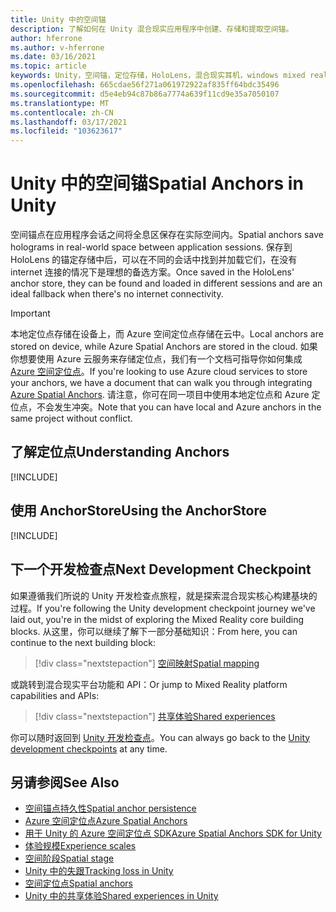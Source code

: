 ```yaml
---
title: Unity 中的空间锚
description: 了解如何在 Unity 混合现实应用程序中创建、存储和提取空间锚。
author: hferrone
ms.author: v-hferrone
ms.date: 03/16/2021
ms.topic: article
keywords: Unity，空间锚，定位存储，HoloLens，混合现实耳机，windows mixed reality 耳机，虚拟现实耳机
ms.openlocfilehash: 665cdae56f271a061972922af835ff64bdc35496
ms.sourcegitcommit: d5e4eb94c87b86a7774a639f11cd9e35a7050107
ms.translationtype: MT
ms.contentlocale: zh-CN
ms.lasthandoff: 03/17/2021
ms.locfileid: "103623617"
---
```

# <a name="spatial-anchors-in-unity"></a><span data-ttu-id="ba3f9-104">Unity 中的空间锚</span><span class="sxs-lookup"><span data-stu-id="ba3f9-104">Spatial Anchors in Unity</span></span>

<span data-ttu-id="ba3f9-105">空间锚点在应用程序会话之间将全息区保存在实际空间内。</span><span class="sxs-lookup"><span data-stu-id="ba3f9-105">Spatial anchors save holograms in real-world space between application sessions.</span></span> <span data-ttu-id="ba3f9-106">保存到 HoloLens 的锚定存储中后，可以在不同的会话中找到并加载它们，在没有 internet 连接的情况下是理想的备选方案。</span><span class="sxs-lookup"><span data-stu-id="ba3f9-106">Once saved in the HoloLens' anchor store, they can be found and loaded in different sessions and are an ideal fallback when there's no internet connectivity.</span></span>

> [!IMPORTANT]
> <span data-ttu-id="ba3f9-107">本地定位点存储在设备上，而 Azure 空间定位点存储在云中。</span><span class="sxs-lookup"><span data-stu-id="ba3f9-107">Local anchors are stored on device, while Azure Spatial Anchors are stored in the cloud.</span></span> <span data-ttu-id="ba3f9-108">如果你想要使用 Azure 云服务来存储定位点，我们有一个文档可指导你如何集成 [Azure 空间定位点](../mixed-reality-cloud-services.md#azure-spatial-anchors)。</span><span class="sxs-lookup"><span data-stu-id="ba3f9-108">If you're looking to use Azure cloud services to store your anchors, we have a document that can walk you through integrating [Azure Spatial Anchors](../mixed-reality-cloud-services.md#azure-spatial-anchors).</span></span> <span data-ttu-id="ba3f9-109">请注意，你可在同一项目中使用本地定位点和 Azure 定位点，不会发生冲突。</span><span class="sxs-lookup"><span data-stu-id="ba3f9-109">Note that you can have local and Azure anchors in the same project without conflict.</span></span>

## <a name="understanding-anchors"></a><span data-ttu-id="ba3f9-110">了解定位点</span><span class="sxs-lookup"><span data-stu-id="ba3f9-110">Understanding Anchors</span></span>

[!INCLUDE[](includes/unity-understanding-anchors.md)]

## <a name="using-the-anchorstore"></a><span data-ttu-id="ba3f9-111">使用 AnchorStore</span><span class="sxs-lookup"><span data-stu-id="ba3f9-111">Using the AnchorStore</span></span>

[!INCLUDE[](includes/unity-spatial-anchorstore.md)]

## <a name="next-development-checkpoint"></a><span data-ttu-id="ba3f9-112">下一个开发检查点</span><span class="sxs-lookup"><span data-stu-id="ba3f9-112">Next Development Checkpoint</span></span>

<span data-ttu-id="ba3f9-113">如果遵循我们所说的 Unity 开发检查点旅程，就是探索混合现实核心构建基块的过程。</span><span class="sxs-lookup"><span data-stu-id="ba3f9-113">If you're following the Unity development checkpoint journey we've laid out, you're in the midst of exploring the Mixed Reality core building blocks.</span></span> <span data-ttu-id="ba3f9-114">从这里，你可以继续了解下一部分基础知识：</span><span class="sxs-lookup"><span data-stu-id="ba3f9-114">From here, you can continue to the next building block:</span></span>

> [!div class="nextstepaction"]
> [<span data-ttu-id="ba3f9-115">空间映射</span><span class="sxs-lookup"><span data-stu-id="ba3f9-115">Spatial mapping</span></span>](spatial-mapping-in-unity.md)

<span data-ttu-id="ba3f9-116">或跳转到混合现实平台功能和 API：</span><span class="sxs-lookup"><span data-stu-id="ba3f9-116">Or jump to Mixed Reality platform capabilities and APIs:</span></span>

> [!div class="nextstepaction"]
> [<span data-ttu-id="ba3f9-117">共享体验</span><span class="sxs-lookup"><span data-stu-id="ba3f9-117">Shared experiences</span></span>](shared-experiences-in-unity.md)

<span data-ttu-id="ba3f9-118">你可以随时返回到 [Unity 开发检查点](unity-development-overview.md#2-core-building-blocks)。</span><span class="sxs-lookup"><span data-stu-id="ba3f9-118">You can always go back to the [Unity development checkpoints](unity-development-overview.md#2-core-building-blocks) at any time.</span></span>

## <a name="see-also"></a><span data-ttu-id="ba3f9-119">另请参阅</span><span class="sxs-lookup"><span data-stu-id="ba3f9-119">See Also</span></span>
* [<span data-ttu-id="ba3f9-120">空间锚点持久性</span><span class="sxs-lookup"><span data-stu-id="ba3f9-120">Spatial anchor persistence</span></span>](../../design/coordinate-systems.md#spatial-anchor-persistence)
* <span data-ttu-id="ba3f9-121"><a href="/azure/spatial-anchors" target="_blank">Azure 空间定位点</a></span><span class="sxs-lookup"><span data-stu-id="ba3f9-121"><a href="/azure/spatial-anchors" target="_blank">Azure Spatial Anchors</a></span></span>
* <span data-ttu-id="ba3f9-122"><a href="/dotnet/api/Microsoft.Azure.SpatialAnchors" target="_blank">用于 Unity 的 Azure 空间定位点 SDK</a></span><span class="sxs-lookup"><span data-stu-id="ba3f9-122"><a href="/dotnet/api/Microsoft.Azure.SpatialAnchors" target="_blank">Azure Spatial Anchors SDK for Unity</a></span></span>
* [<span data-ttu-id="ba3f9-123">体验规模</span><span class="sxs-lookup"><span data-stu-id="ba3f9-123">Experience scales</span></span>](../../design/coordinate-systems.md#mixed-reality-experience-scales)
* [<span data-ttu-id="ba3f9-124">空间阶段</span><span class="sxs-lookup"><span data-stu-id="ba3f9-124">Spatial stage</span></span>](../../design/coordinate-systems.md#stage-frame-of-reference)
* [<span data-ttu-id="ba3f9-125">Unity 中的失跟</span><span class="sxs-lookup"><span data-stu-id="ba3f9-125">Tracking loss in Unity</span></span>](tracking-loss-in-unity.md)
* [<span data-ttu-id="ba3f9-126">空间定位点</span><span class="sxs-lookup"><span data-stu-id="ba3f9-126">Spatial anchors</span></span>](../../design/spatial-anchors.md)
* [<span data-ttu-id="ba3f9-127">Unity 中的共享体验</span><span class="sxs-lookup"><span data-stu-id="ba3f9-127">Shared experiences in Unity</span></span>](shared-experiences-in-unity.md)